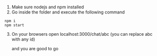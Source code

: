 1. Make sure nodejs and npm installed
2. Go inside the folder and execute the following command
```
npm i
npm start
```
3. On your browsers open localhost:3000/chat/abc (you can replace abc with any id)

    and you are good to go